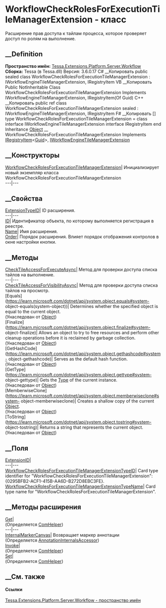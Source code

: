 # WorkflowCheckRolesForExecutionTileManagerExtension - класс
Расширение прав доступа к тайлам процесса, которое проверяет доступ по ролям
на выполнение.
## __Definition
 **Пространство имён:**
[Tessa.Extensions.Platform.Server.Workflow](N_Tessa_Extensions_Platform_Server_Workflow.htm)  
 **Сборка:** Tessa (в Tessa.dll) Версия: 3.6.0.17
C# __Копировать
     public sealed class WorkflowCheckRolesForExecutionTileManagerExtension : IWorkflowEngineTileManagerExtension, 
    	IRegistryItem<Guid>
VB __Копировать
     Public NotInheritable Class WorkflowCheckRolesForExecutionTileManagerExtension
    	Implements IWorkflowEngineTileManagerExtension, IRegistryItem(Of Guid)
C++ __Копировать
     public ref class WorkflowCheckRolesForExecutionTileManagerExtension sealed : IWorkflowEngineTileManagerExtension, 
    	IRegistryItem<Guid>
F# __Копировать
     [<SealedAttribute>]
    type WorkflowCheckRolesForExecutionTileManagerExtension = 
        class
            interface IWorkflowEngineTileManagerExtension
            interface IRegistryItem<Guid>
        end
Inheritance
    [Object](https://learn.microsoft.com/dotnet/api/system.object) __ WorkflowCheckRolesForExecutionTileManagerExtension
Implements
    [IRegistryItem](T_Tessa_Platform_IRegistryItem_1.htm)<[Guid](https://learn.microsoft.com/dotnet/api/system.guid)>, [IWorkflowEngineTileManagerExtension](T_Tessa_Workflow_IWorkflowEngineTileManagerExtension.htm)
##  __Конструкторы
[WorkflowCheckRolesForExecutionTileManagerExtension](M_Tessa_Extensions_Platform_Server_Workflow_WorkflowCheckRolesForExecutionTileManagerExtension__ctor.htm)|
Инициализирует новый экземпляр класса
WorkflowCheckRolesForExecutionTileManagerExtension  
---|---  
##  __Свойства
[ExtensionTypeID](P_Tessa_Extensions_Platform_Server_Workflow_WorkflowCheckRolesForExecutionTileManagerExtension_ExtensionTypeID.htm)|
ID расширения.  
---|---  
[ID](P_Tessa_Extensions_Platform_Server_Workflow_WorkflowCheckRolesForExecutionTileManagerExtension_ID.htm)|
Идентификатор объекта, по которому выполняется регистрация в реестре.  
[Name](P_Tessa_Extensions_Platform_Server_Workflow_WorkflowCheckRolesForExecutionTileManagerExtension_Name.htm)|
Имя расширения.  
[Order](P_Tessa_Extensions_Platform_Server_Workflow_WorkflowCheckRolesForExecutionTileManagerExtension_Order.htm)|
Порядок расширения. Влияет порядок отображения контролов в окне настройки
кнопки.  
## __Методы
[CheckTileAccessForExecuteAsync](M_Tessa_Extensions_Platform_Server_Workflow_WorkflowCheckRolesForExecutionTileManagerExtension_CheckTileAccessForExecuteAsync.htm)|
Метод для проверки доступа списка тайлов на выполнение.  
---|---  
[CheckTileAccessForVisibilityAsync](M_Tessa_Extensions_Platform_Server_Workflow_WorkflowCheckRolesForExecutionTileManagerExtension_CheckTileAccessForVisibilityAsync.htm)|
Метод для проверки доступа списка тайлов на просмотр.  
[Equals](https://learn.microsoft.com/dotnet/api/system.object.equals#system-
object-equals\(system-object\))| Determines whether the specified object is
equal to the current object.  
(Унаследован от
[Object](https://learn.microsoft.com/dotnet/api/system.object))  
[Finalize](https://learn.microsoft.com/dotnet/api/system.object.finalize#system-
object-finalize)| Allows an object to try to free resources and perform other
cleanup operations before it is reclaimed by garbage collection.  
(Унаследован от
[Object](https://learn.microsoft.com/dotnet/api/system.object))  
[GetHashCode](https://learn.microsoft.com/dotnet/api/system.object.gethashcode#system-
object-gethashcode)| Serves as the default hash function.  
(Унаследован от
[Object](https://learn.microsoft.com/dotnet/api/system.object))  
[GetType](https://learn.microsoft.com/dotnet/api/system.object.gettype#system-
object-gettype)| Gets the
[Type](https://learn.microsoft.com/dotnet/api/system.type) of the current
instance.  
(Унаследован от
[Object](https://learn.microsoft.com/dotnet/api/system.object))  
[MemberwiseClone](https://learn.microsoft.com/dotnet/api/system.object.memberwiseclone#system-
object-memberwiseclone)| Creates a shallow copy of the current
[Object](https://learn.microsoft.com/dotnet/api/system.object).  
(Унаследован от
[Object](https://learn.microsoft.com/dotnet/api/system.object))  
[ToString](https://learn.microsoft.com/dotnet/api/system.object.tostring#system-
object-tostring)| Returns a string that represents the current object.  
(Унаследован от
[Object](https://learn.microsoft.com/dotnet/api/system.object))  
##  __Поля
[ExtensionID](F_Tessa_Extensions_Platform_Server_Workflow_WorkflowCheckRolesForExecutionTileManagerExtension_ExtensionID.htm)|  
---|---  
[WorkflowCheckRolesForExecutionTileManagerExtensionTypeID](F_Tessa_Extensions_Platform_Server_Workflow_WorkflowCheckRolesForExecutionTileManagerExtension_WorkflowCheckRolesForExecutionTileManagerExtensionTypeID.htm)|
Card type identifier for "WorkflowCheckRolesForExecutionTileManagerExtension":
{0295BFB2-ACF1-415B-AA6D-B272D8EBC3FE}.  
[WorkflowCheckRolesForExecutionTileManagerExtensionTypeName](F_Tessa_Extensions_Platform_Server_Workflow_WorkflowCheckRolesForExecutionTileManagerExtension_WorkflowCheckRolesForExecutionTileManagerExtensionTypeName.htm)|
Card type name for "WorkflowCheckRolesForExecutionTileManagerExtension".  
## __Методы расширения
[Get](M_Tessa_Extensions_Default_Client_EDS_ComHelper_Get.htm)|  
(Определяется
[ComHelper](T_Tessa_Extensions_Default_Client_EDS_ComHelper.htm))  
---|---  
[InternalMarkerCanvas](M_Tessa_UI_Views_Charting_Annotations_AnnotationInternalsAccessor_InternalMarkerCanvas.htm)|
Возвращает маркер аннотации  
(Определяется
[AnnotationInternalsAccessor](T_Tessa_UI_Views_Charting_Annotations_AnnotationInternalsAccessor.htm))  
[Invoke](M_Tessa_Extensions_Default_Client_EDS_ComHelper_Invoke.htm)|  
(Определяется
[ComHelper](T_Tessa_Extensions_Default_Client_EDS_ComHelper.htm))  
[Set](M_Tessa_Extensions_Default_Client_EDS_ComHelper_Set.htm)|  
(Определяется
[ComHelper](T_Tessa_Extensions_Default_Client_EDS_ComHelper.htm))  
##  __См. также
#### Ссылки
[Tessa.Extensions.Platform.Server.Workflow - пространство
имён](N_Tessa_Extensions_Platform_Server_Workflow.htm)
